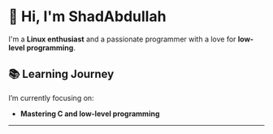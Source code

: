 # 👋 Hi, I'm ShadAbdullah

I'm a **Linux enthusiast** and a passionate programmer with a love for **low-level programming**.

## 📚 **Learning Journey**
I’m currently focusing on:
- **Mastering C and low-level programming**







---



<!-- Proudly created with GPRM ( https://gprm.itsvg.in ) -->

